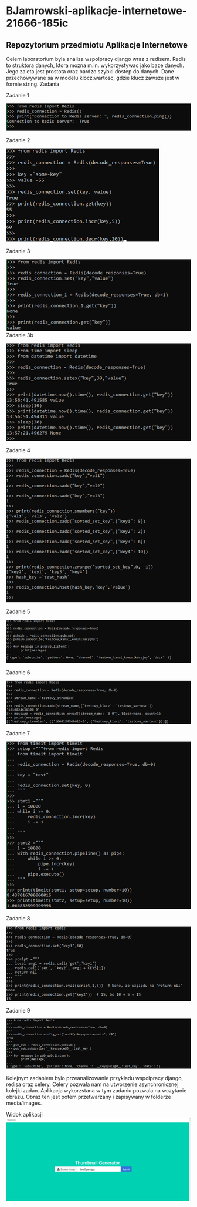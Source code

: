# BJamrowski-aplikacje-internetowe-21666-185ic
## Repozytorium przedmiotu Aplikacje Internetowe

Celem laboratorium byla analiza wspolpracy django wraz z redisem.
Redis to struktora danych, ktora mozna m.in. wykorzystywac jako baze danych.
Jego zaleta jest prostota oraz bardzo szybki dostep do danych. Dane przechowywane sa
w modelu klocz:wartosc, gdzie klucz zawsze jest w formie string.
Zadania

Zadanie 1

![1](./photos/1.png)

Zadanie 2

![2](./photos/2.png)

Zadanie 3

![3](./photos/3.png)
Zadanie 3b

![3b](./photos/3b.png)

Zadanie 4

![4](./photos/4.png)

Zadanie 5

![5](./photos/5.png)

Zadanie 6

![6](./photos/6.png)

Zadanie 7

![7](./photos/7.png)

Zadanie 8

![8](./photos/8.png)

Zadanie 9

![9](./photos/9.png)


Kolejnym zadaniem bylo przeanalizowanie przykladu wspolpracy
django, redisa oraz celery. Celery pozwala nam na utworzenie
asynchronicznej kolejki zadan.
Aplikacja wykorzstana w tym zadaniu pozwala na wczytanie obrazu.
Obraz ten jest potem przetwarzany i zapisywany w folderze media/images.

Widok aplikacji
![](./photos/app.png)
